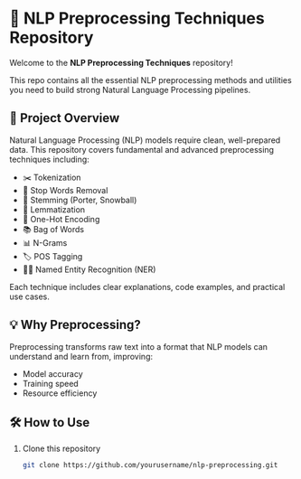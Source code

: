 # 🧠 NLP Preprocessing Techniques Repository

Welcome to the **NLP Preprocessing Techniques** repository!  

This repo contains all the essential NLP preprocessing methods and utilities you need to build strong Natural Language Processing pipelines.

## 🚀 Project Overview

Natural Language Processing (NLP) models require clean, well-prepared data. This repository covers fundamental and advanced preprocessing techniques including:

- ✂️ Tokenization  
- 🚫 Stop Words Removal   
- 🌿 Stemming (Porter, Snowball)  
- 📝 Lemmatization   
- 🔢 One-Hot Encoding   
- 📚 Bag of Words   
- 📊 N-Grams   
- 🏷️ POS Tagging   
- 🕵️‍♂️ Named Entity Recognition (NER)   

Each technique includes clear explanations, code examples, and practical use cases.

## 💡 Why Preprocessing?

Preprocessing transforms raw text into a format that NLP models can understand and learn from, improving:

- Model accuracy  
- Training speed  
- Resource efficiency  

## 🛠️ How to Use

1. Clone this repository  
   ```bash
   git clone https://github.com/yourusername/nlp-preprocessing.git
